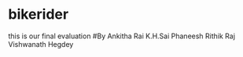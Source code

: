 # bikerider
 this is our final evaluation
#By
Ankitha Rai
K.H.Sai Phaneesh
Rithik Raj
Vishwanath Hegdey